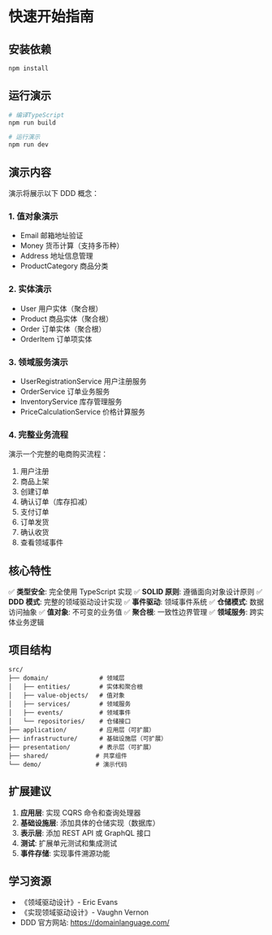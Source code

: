 # 快速开始指南

## 安装依赖

```bash
npm install
```

## 运行演示

```bash
# 编译TypeScript
npm run build

# 运行演示
npm run dev
```

## 演示内容

演示将展示以下 DDD 概念：

### 1. 值对象演示

- Email 邮箱地址验证
- Money 货币计算（支持多币种）
- Address 地址信息管理
- ProductCategory 商品分类

### 2. 实体演示

- User 用户实体（聚合根）
- Product 商品实体（聚合根）
- Order 订单实体（聚合根）
- OrderItem 订单项实体

### 3. 领域服务演示

- UserRegistrationService 用户注册服务
- OrderService 订单业务服务
- InventoryService 库存管理服务
- PriceCalculationService 价格计算服务

### 4. 完整业务流程

演示一个完整的电商购买流程：

1. 用户注册
2. 商品上架
3. 创建订单
4. 确认订单（库存扣减）
5. 支付订单
6. 订单发货
7. 确认收货
8. 查看领域事件

## 核心特性

✅ **类型安全**: 完全使用 TypeScript 实现
✅ **SOLID 原则**: 遵循面向对象设计原则
✅ **DDD 模式**: 完整的领域驱动设计实现
✅ **事件驱动**: 领域事件系统
✅ **仓储模式**: 数据访问抽象
✅ **值对象**: 不可变的业务值
✅ **聚合根**: 一致性边界管理
✅ **领域服务**: 跨实体业务逻辑

## 项目结构

```
src/
├── domain/              # 领域层
│   ├── entities/        # 实体和聚合根
│   ├── value-objects/   # 值对象
│   ├── services/        # 领域服务
│   ├── events/          # 领域事件
│   └── repositories/    # 仓储接口
├── application/         # 应用层（可扩展）
├── infrastructure/      # 基础设施层（可扩展）
├── presentation/        # 表示层（可扩展）
├── shared/             # 共享组件
└── demo/               # 演示代码
```

## 扩展建议

1. **应用层**: 实现 CQRS 命令和查询处理器
2. **基础设施层**: 添加具体的仓储实现（数据库）
3. **表示层**: 添加 REST API 或 GraphQL 接口
4. **测试**: 扩展单元测试和集成测试
5. **事件存储**: 实现事件溯源功能

## 学习资源

- 《领域驱动设计》- Eric Evans
- 《实现领域驱动设计》- Vaughn Vernon
- DDD 官方网站: https://domainlanguage.com/
